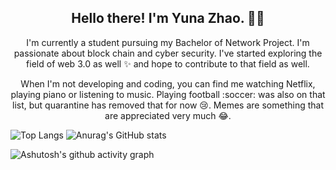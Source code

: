 <!--
**peninsula12/peninsula12** is a ✨ _special_ ✨ repository because its `README.md` (this file) appears on your GitHub profile.

Here are some ideas to get you started:

- 🔭 I’m currently working on ...
- 🌱 I’m currently learning ...
- 👯 I’m looking to collaborate on ...
- 🤔 I’m looking for help with ...
- 💬 Ask me about ...
- 📫 How to reach me: ...
- 😄 Pronouns: ...
- ⚡ Fun fact: ...
-->
<h2 align="center">Hello there! I'm Yuna Zhao. 👋🤓</h2>
<p align="center">I'm currently a student pursuing my Bachelor of Network Project. I'm passionate about block chain and cyber security.  I've started exploring the field of web 3.0 as well ✨ and hope to contribute to that field as well. 
</p>

<p align="center">When I'm not developing and coding, you can find me watching Netflix, playing piano or listening to music. Playing football :soccer: was also on that list, but quarantine has removed that for now 😢. Memes are something that are appreciated very much 😂. </p>

‍![Top Langs](https://github-readme-stats.vercel.app/api/top-langs/?username=peninsula12)
![Anurag's GitHub stats](https://github-readme-stats.vercel.app/api?username=peninsula12&show_icons=true&theme=merko)



![Ashutosh's github activity graph](https://github-readme-activity-graph.vercel.app/graph?username=peninsula12&theme=vue)

